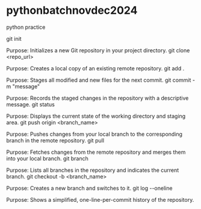 # pythonbatchnovdec2024
python practice 

git init

Purpose: Initializes a new Git repository in your project directory.
git clone <repo_url>

Purpose: Creates a local copy of an existing remote repository.
git add .

Purpose: Stages all modified and new files for the next commit.
git commit -m "message"

Purpose: Records the staged changes in the repository with a descriptive message.
git status

Purpose: Displays the current state of the working directory and staging area.
git push origin <branch_name>

Purpose: Pushes changes from your local branch to the corresponding branch in the remote repository.
git pull

Purpose: Fetches changes from the remote repository and merges them into your local branch.
git branch

Purpose: Lists all branches in the repository and indicates the current branch.
git checkout -b <branch_name>

Purpose: Creates a new branch and switches to it.
git log --oneline

Purpose: Shows a simplified, one-line-per-commit history of the repository.
